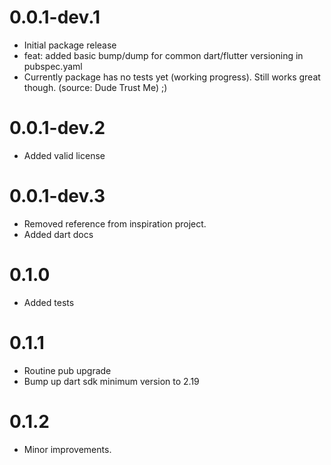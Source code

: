 # 0.0.1-dev.1

* Initial package release
* feat: added basic bump/dump for common dart/flutter versioning in pubspec.yaml
* Currently package has no tests yet (working progress). Still works great though. (source: Dude Trust Me) ;)

# 0.0.1-dev.2

* Added valid license

# 0.0.1-dev.3

* Removed reference from inspiration project.
* Added dart docs

# 0.1.0

* Added tests

# 0.1.1

* Routine pub upgrade
* Bump up dart sdk minimum version to 2.19

# 0.1.2

* Minor improvements.
